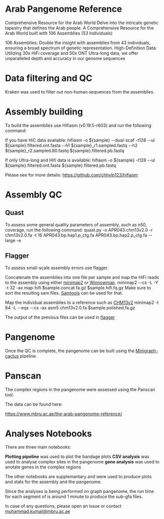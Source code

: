# Arab Pangenome Reference


Comprehensive Resource for the Arab World Delve into the intricate genetic tapestry that defines the Arab people. A Comprehensive Resource for the Arab World built with 106 Assemblies (53 Individuals)

106 Assemblies: Double the insight with assemblies from 43 individuals, ensuring a broad spectrum of genetic representation.
High-Definition Data: Utilizing 30x HiFi coverage and 50x ONT Ultra-long data, we offer unparalleled depth and accuracy in our genome sequences

# Data filtering and QC
Kraken was used to filter out non-human sequences from the assemblies.

# Assembly building
To build the assemblies use Hifiasm (v0.19.5-r603) and run the following command:

If you have HiC data available:
hifiasm -o ${sample} --dual-scaf -t128 --ul ${sample}.filtered.ont.fasta --h1 ${sample}_r1.sampled.fastq --h2 ${sample}_r2.sampled.80.fastq ${sample}.filtered.pb.fastq  

If only Ultra-long and Hifi data is available:
hifiasm -o ${sample} -t128 --ul ${sample}.filtered.ont.fasta ${sample}.filtered.pb.fastq 

Please see for more details:
https://github.com/chhylp123/hifiasm


# Assembly QC
## Quast
To assess some general quality parameters of assembly, such as n50, coverage, run the following command:
quast.py -o APR043.chm13v2.0 -r chm13v2.0.fa -t 16 APR043.bp.hap1.p_ctg.fa APR043.bp.hap2.p_ctg.fa --large -e 


## Flagger

To assess small-scale assembly errors use flagger.

Concatenate the assemblies into one file per sample and map the HiFi reads to the assembly using either [minimap2](https://github.com/lh3/minimap2) or [Winnowmap](https://github.com/marbl/Winnowmap). 
minimap2 --cs -L -Y -t 32 -ax map-hifi $sample.concat.fa.gz $sample.hifi.fq.gz 
Make sure to sort the resulting sam files. [Samtools](https://github.com/samtools/samtools) can be used for that.

Map the individual assemblies to a reference such as [CHM13v2](https://github.com/marbl/CHM13)
minimap2 -t 64 -L --eqx --cs -ax asm5 chm13v2.0.fa $sample.polished.fa.gz  

The output of the previous files can be used in [flagger](https://github.com/mobinasri/flagger)


# Pangenome

Once the QC is complete, the pangenome can be built using the [Minigraph-cactus](https://github.com/ComparativeGenomicsToolkit/cactus/blob/master/doc/pangenome.md) pipeline. 

# Panscan

The complex regions in the pangenome were assessed using the Panscan tool. 


The data can be found here:

https://www.mbru.ac.ae/the-arab-pangenome-reference/


# Analyses Notebooks

There are three main notebooks:

**Plotting pipeline** was used to plot the bandage plots 
**CSV analysis** was used to analyse complex sites in the pangenome
**gene analysis** was used to anotate genes in the complex regions

The other notebooks are supplemantary and were used to produce plots and stats for the assembly and the pangenome.

Since the analyses is being performed on graph pangenome, the run time for each segment of is around 1 minute to produce the sub-gfa files. 

In case of any questions, please open an issue or contact muhammad.kumail@mbru.ac.ae


